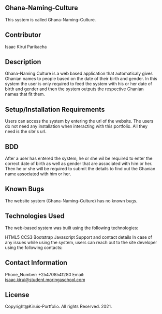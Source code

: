 ## Ghana-Naming-Culture
This system is called Ghana-Naming-Culture.

## Contributor
Isaac Kirui Parikacha
## Description
Ghana-Naming Culture is a web based application that automaticaly gives Ghanian names to people based on the date of their birth and gender. In this system the user is only required to feed the system with his or her date of birth and gender and then the system outputs the respective Ghanian names that fit them.

## Setup/Installation Requirements
Users can access the system by entering the url of the website. The users do not need any installation when interacting with this portfolio. All they need is the site's url.
## BDD
After a user has entered the system, he or she wil be required to enter the correct date of birth as well as gender that are associated with him or her. Then he or she will be required to submit the details to find out the Ghanian name associated with him or her.

## Known Bugs
The website system (Ghana-Naming-Culture) has no known bugs.

## Technologies Used
The web-based system was built using the following technologies:

HTML5
CCS3
Bootstrap
Javascript
Support and contact details
In case of any issues while using the system, users can reach out to the site developer using the following contacts:
## Contact Information
Phone_Number: +254708541280
Email: isaac.kirui@student.moringaschool.com
## License
Copyright@Kiruis-Portfolio. All rights Reserved. 2021.